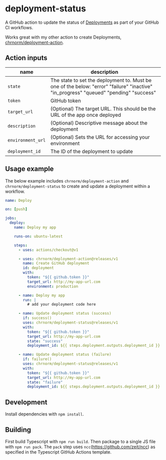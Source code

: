 # deployment-status

A GitHub action to update the status of [Deployments](https://developer.github.com/v3/repos/deployments/) as part of your GitHub CI workflows.

Works great with my other action to create Deployments, [chrnorm/deployment-action](https://github.com/chrnorm/deployment-action).

## Action inputs

| name              | description                                                                                                                           |
| ----------------- | ------------------------------------------------------------------------------------------------------------------------------------- |
| `state`           | The state to set the deployment to. Must be one of the below: "error" "failure" "inactive" "in_progress" "queued" "pending" "success" |
| `token`           | GitHub token                                                                                                                          |
| `target_url`      | (Optional) The target URL. This should be the URL of the app once deployed                                                            |
| `description`     | (Optional) Descriptive message about the deployment                                                                                   |
| `environment_url` | (Optional) Sets the URL for accessing your environment                                                                                |
| `deployment_id`   | The ID of the deployment to update                                                                                                    |

## Usage example

The below example includes `chrnorm/deployment-action` and `chrnorm/deployment-status` to create and update a deployment within a workflow.

```yaml
name: Deploy

on: [push]

jobs:
  deploy:
    name: Deploy my app

    runs-on: ubuntu-latest

    steps:
      - uses: actions/checkout@v1

      - uses: chrnorm/deployment-action@releases/v1
        name: Create GitHub deployment
        id: deployment
        with:
          token: "${{ github.token }}"
          target_url: http://my-app-url.com
          environment: production

      - name: Deploy my app
        run: |
          # add your deployment code here

      - name: Update deployment status (success)
        if: success()
        uses: chrnorm/deployment-status@releases/v1
        with:
          token: "${{ github.token }}"
          target_url: http://my-app-url.com
          state: "success"
          deployment_id: ${{ steps.deployment.outputs.deployment_id }}

      - name: Update deployment status (failure)
        if: failure()
        uses: chrnorm/deployment-status@releases/v1
        with:
          token: "${{ github.token }}"
          target_url: http://my-app-url.com
          state: "failure"
          deployment_id: ${{ steps.deployment.outputs.deployment_id }}
```

## Development

Install dependencies with `npm install`.

## Building

First build Typescript with `npm run build`. Then package to a single JS file with `npm run pack`. The `pack` step uses `ncc`(https://github.com/zeit/ncc) as specified in the Typescript GitHub Actions template.

